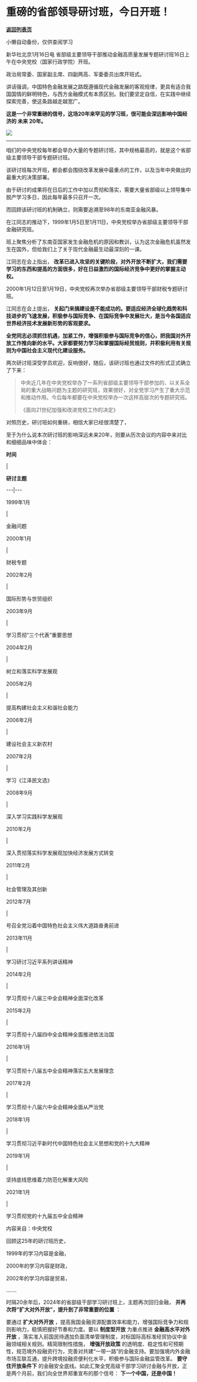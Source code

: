 # 重磅的省部领导研讨班，今日开班！

[**返回列表页**](/gzh/政事堂2019)

小懒自动备份，仅供查阅学习

新华社北京1月16日电 省部级主要领导干部推动金融高质量发展专题研讨班16日上午在中央党校（国家行政学院）开班。  

政治局常委、国家副主席、四副两高、军委委员出席开班式。

讲话强调，中国特色金融发展之路既遵循现代金融发展的客观规律，更具有适合我国国情的鲜明特色，与西方金融模式有本质区别。我们要坚定自信，在实践中继续探索完善，使这条路越走越宽广。

 **这是一个非常重磅的信号，这场20年来罕见的学习班，很可能会深远影响中国经济的 **未来** 20年。**

![](https://mmbiz.qpic.cn/mmbiz_jpg/rxhS23yu8cOkGF3twO9PajWonwzbnYrRhSmTlGGW7aTt8ccDg25NDhNZMvNd6YXV2J8nb75OgjZVfoPJ2JWVRA/640?wx_fmt=jpeg&from;=appmsg)
****

咱们的中央党校每年都会举办大量的专题研讨班，其中规格最高的，就是这个省部级主要领导干部专题研讨班。

该研讨班每次开班，都会都会围绕改革发展中最重点的工作，以及当年中央做出的最重大的决策部署。

由于研讨的成果将在日后的工作中加以贯彻和落实，需要大量省部级以上领导集中脱产学习多日，因此每年最多只召开一次。

而回顾该研讨班的机制确立，则需要追溯至98年的东南亚金融风暴。

在江同志的推动下，1999年1月5日至1月11日，中央党校举办省部级主要领导干部金融研究班。

班上聚焦分析了东南亚国家发生金融危机的原因和教训，认为这次金融危机虽然发生在国外，但给我们上了关于现代金融最生动最深刻的一课。

江同志在会上指出， **改革已进入攻坚的关键阶段，对外开放不断扩大，我们需要学习的东西和提高的方面很多，好在日益激烈的国际经济竞争中更好的掌握主动权。**

2000年1月12日至1月19日，中央党校再次举办省部级主要领导干部财税专题研讨班。

江同志在会上提出，
**关起门来搞建设是不能成功的。要适应经济全球化趋势和科技进步的飞速发展，积极参与国际竞争、在国际竞争中发展壮大，是当今各国适应世界经济技术发展新形势的客观要求。**

**全党同志必须抓住机遇，加紧工作，增强积极参与国际竞争的信心，把我国对外开放工作推向新的水平。大家都要努力学习和掌握国际经贸规则，并积极利用有关规则为中国社会主义现代化建设服务。**

两次研讨班深受学员欢迎，反响很好，随后，该研讨班也通过文件的形式正式确立了下来：

>
> 中央近几年在中央党校举办了一系列省部级主要领导干部参加的、以关系全局的重大战略问题为主题的研究班，效果很好，对全党学习产生了重大示范和推动作用。今后每年都要在中央党校举办一次这样高层次的专题研究班。
>
>  
>
>
> 《面向21世纪加强和改进党校工作的决定》

对照历史，研讨班如何重磅，相信大家已经很清楚了，

至于为什么说本次研讨班的影响深远未来20年，则要从历次会议的内容中来对比和细细品味中体会：

  

 **时间**

|

 **研讨主题**  
  
---|---  
  
1999年1月

|

金融问题  
  
2000年1月

|

财税专题  
  
2002年2月

|

国际形势与世贸组织  
  
2003年9月

|

学习贯彻“三个代表”重要思想  
  
2004年2月

|

树立和落实科学发展观  
  
2005年2月

|

提高构建社会主义和谐社会能力  
  
2006年2月

|

建设社会主义新农村  
  
2007年2月

|

学习《江泽民文选》  
  
2008年9月

|

深入学习实践科学发展观  
  
2010年2月

|

深入贯彻落实科学发展观加快经济发展方式转变  
  
2011年2月

|

社会管理及其创新  
  
2012年7月

|

号召全党沿着中国特色社会主义伟大道路奋勇前进  
  
2013年11月

|

学习研讨习近平系列讲话精神  
  
2014年2月

|

学习贯彻十八届三中全会精神全面深化改革  
  
2015年2月

|

学习贯彻十八届四中全会精神全面推进依法治国  
  
2016年1月

|

学习贯彻十八届五中全会精神落实五大发展理念  
  
2017年2月

|

学习贯彻十八届六中全会精神全面从严治党  
  
2018年1月

|

学习贯彻习近平新时代中国特色社会主义思想和党的十九大精神  
  
2019年1月

|

坚持底线思维着力防范化解重大风险  
  
2021年1月

|

学习贯彻党的十九届五中全会精神  
  
内容来自：中央党校  

回顾这25年的研讨班历史，  

1999年的学习内容是金融，

2000年的学习内容是财政，

2002年的学习内容是贸易，

.......

时隔20余年后，2024年的省部级干部学习研讨班上，主题再次回归金融， **并再次将“扩大对外开放”，提升到了非常重要的位置** ：

要通过 **扩大对外开放** ，提高我国金融资源配置效率和能力，增强国际竞争力和规则影响力，稳慎把握好节奏和力度。要以 **制度型开放** 为重点推进
**金融高水平对外开放** ，落实准入前国民待遇加负面清单管理制度，对标国际高标准经贸协议中金融领域相关规则。精简限制性措施， **增强开放政策**
的透明度、稳定性和可预期性，规范境外投融资行为，完善对共建“一带一路”的金融支持。要加强境内外金融市场互联互通，提升跨境投融资便利化水平，积极参与国际金融监管改革。
**要守住开放条件下** 的金融安全底线。如此汇聚全党高级干部学习研讨金融与开放，正是两个月前，我们向全世界郑重宣布的那个信号：
**下一个中国，还是中国！**

